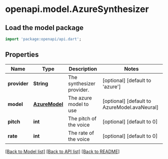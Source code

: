 # openapi.model.AzureSynthesizer

## Load the model package
```dart
import 'package:openapi/api.dart';
```

## Properties
Name | Type | Description | Notes
------------ | ------------- | ------------- | -------------
**provider** | **String** | The synthesizer provider. | [optional] [default to 'azure']
**model** | [**AzureModel**](AzureModel.md) | The azure model to use | [optional] [default to AzureModel.avaNeural]
**pitch** | **int** | The pitch of the voice | [optional] [default to 0]
**rate** | **int** | The rate of the voice | [optional] [default to 0]

[[Back to Model list]](../README.md#documentation-for-models) [[Back to API list]](../README.md#documentation-for-api-endpoints) [[Back to README]](../README.md)


